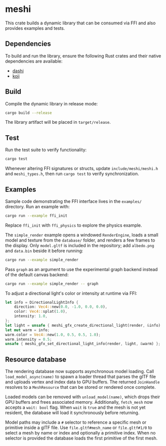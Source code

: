# meshi

This crate builds a dynamic library that can be consumed via FFI and also provides examples and tests.

## Dependencies

To build and run the library, ensure the following Rust crates and their native dependencies are available:

- [dashi](https://github.com/JordanHendl/dashi)
- [koji](https://github.com/JordanHendl/koji)

## Build

Compile the dynamic library in release mode:

```bash
cargo build --release
```

The library artifact will be placed in `target/release`.

## Test

Run the test suite to verify functionality:

```bash
cargo test
```

Whenever altering FFI signatures or structs, update `include/meshi/meshi.h` and `meshi_types.h`, then run `cargo test` to verify synchronization.

## Examples

Sample code demonstrating the FFI interface lives in the `examples/` directory. Run an example with:

```bash
cargo run --example ffi_init
```

Replace `ffi_init` with `ffi_physics` to explore the physics example.

The `simple_render` example opens a windowed `RenderEngine`, loads a small
model and texture from the `database/` folder, and renders a few frames to the
display. Only `model.gltf` is included in the repository; add `albedo.png` and
`data.bin` beside it before running:

```bash
cargo run --example simple_render
```

Pass `graph` as an argument to use the experimental graph backend instead of
the default canvas backend:

```bash
cargo run --example simple_render -- graph
```

To adjust a directional light's color or intensity at runtime via FFI:

```rust
let info = DirectionalLightInfo {
    direction: Vec4::new(0.0, -1.0, 0.0, 0.0),
    color: Vec4::splat(1.0),
    intensity: 1.0,
};
let light = unsafe { meshi_gfx_create_directional_light(render, &info) };
let mut warm = info;
warm.color = Vec4::new(1.0, 0.5, 0.5, 1.0);
warm.intensity = 0.5;
unsafe { meshi_gfx_set_directional_light_info(render, light, &warm) };
```

## Resource database

The rendering database now supports asynchronous model loading. Call
`load_model_async(name)` to spawn a loader thread that parses the glTF file and
uploads vertex and index data to GPU buffers. The returned `JoinHandle`
resolves to a `MeshResource` that can be stored or rendered once complete.

Loaded models can be removed with `unload_model(name)`, which drops their GPU
buffers and frees associated memory. Additionally, `fetch_mesh` now accepts a
`wait: bool` flag. When `wait` is `true` and the mesh is not yet resident, the
database will load it synchronously before returning.

Model paths may include a `#` selector to reference a specific mesh or
primitive inside a glTF file. Use `file.gltf#mesh_name` or
`file.gltf#1/0` to select a mesh by name or index and optionally a
primitive index. When no selector is provided the database loads the first
primitive of the first mesh.

